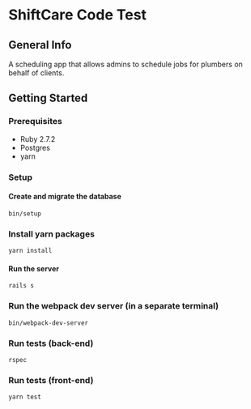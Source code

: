 # ShiftCare Code Test

## General Info
A scheduling app that allows admins to schedule jobs for plumbers on behalf of clients.

## Getting Started

### Prerequisites
- Ruby 2.7.2
- Postgres
- yarn

### Setup
#### Create and migrate the database
```
bin/setup
```

### Install yarn packages
```
yarn install
```

#### Run the server
```
rails s
```

### Run the webpack dev server (in a separate terminal)
```
bin/webpack-dev-server
```


### Run tests (back-end)
```
rspec
```


### Run tests (front-end)

```
yarn test
```

